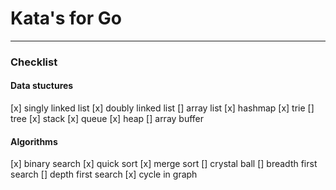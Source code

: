 # Kata's for Go
___

### Checklist

#### Data stuctures
[x] singly linked list
[x] doubly linked list
[] array list
[x] hashmap
[x] trie
[] tree
[x] stack
[x] queue
[x] heap
[] array buffer

#### Algorithms
[x] binary search
[x] quick sort
[x] merge sort
[] crystal ball
[] breadth first search
[] depth first search
[x] cycle in graph


